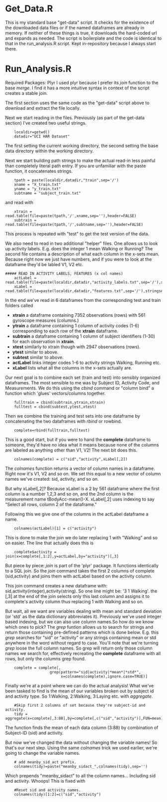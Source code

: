 Get_Data.R
===================
This is my standard base "get-data" script. It checks for the existence of the downloaded data files or if the named dataframes are already in memory. If neither of these things is true, it downloads the hard-coded url and expands as needed. The script is boilerplate and the code is identical to that in the run_analysis.R script. Kept in-repository because I always start there.

Run_Analysis.R
===================
Required Packages: Plyr
I used plyr because I prefer its *join* function to the base *merge*. I find it has a more intuitive syntax in context of the script creates a stable join.

The first section uses the same code as the "get-data" script above to download and extract the file locally.

Next we start reading in the files.
Previously (as part of the get-data section) I've created two useful strings.
```{r}
    localdir=getwd()
    datadir="UCI HAR Dataset"
```
The first setting the current working directory, the second setting the base data directory within the working directory.

Next we start building path strings to make the actual read-in less painful than completely literal path entry. If you are unfamiliar with the paste function, it concatenates strings.
```{r}
    tpath = paste(localdir,datadir,"train",sep='/')
    xname = "X_train.txt"
    yname = "y_train.txt"
    subtname = "subject_train.txt"
```
and read with
```{r}
    xtrain = read.table(file=paste(tpath,'/',xname,sep=''),header=FALSE)
    subtrain = read.table(file=paste(tpath,'/',subtname,sep=''),header=FALSE)
```
This process is repeated with "test" to get the test version of the data.

We also need to read in two additional "helper" files. One allows us to look up activity labels. E.g. does the integer 1 mean Walking or Running? The second file contains a description of what each column in the x-sets mean. Because right now we just have numbers, and if you were to look at the dataframe they'd be labled V1, V2 etc.

```{r}
##### READ IN ACTIVITY LABELS, FEATURES (x col names)
    actLabel = read.table(file=paste(localdir,datadir,"activity_labels.txt",sep='/'),stringsAsFactors=FALSE)
    xLabel = read.table(file=paste(localdir,datadir,"features.txt",sep='/'),stringsAsFactors=FALSE)
```


In the end we've read in 6 dataframes from the corresponding test and train folders called 
- **xtrain**   a dataframe containing 7352 observations (rows) with 561 gyroscope measures (columns.) 
- **ytrain**  a dataframe containing 1 column of activity codes (1-6) corresponding to each row of the **xtrain** dataframe.
- **subtrain** a dataframe containing 1 column of subject identifiers (1-30) for each observation in **xtrain**.
- **xtest**  similarly to xtrain though with 2947 observations (rows).
- **ytest**  similar to above.
- **subtest** similar to above.
- **actLabel** links integer codes 1-6 to activity strings Walking, Running etc.
- **xLabel** lists what all the columns in the x-sets actually are.

Our next goal is to combine each set (train and test) into sensibly organized dataframes. The most sensible to me was by Subject ID, Activity Code, and Measurements. We do this using the *cbind* command or "column bind" a function which 'glues' vectors/columns together.

```{r}
    fulltrain = cbind(subtrain,ytrain,xtrain)
    fulltest = cbind(subtest,ytest,xtest)
```
Then we combine the training and test sets into one dataframe by concatenating the two dataframes with *rbind* or rowbind.

```{r}
    complete=rbind(fulltrain,fulltest)
```

This is a good start, but if you were to hand the **complete** dataframe to someone, they'd have no idea what it means because none of the columns are labeled as anything other than V1, V2! The next bit does this.
```{r}
    colnames(complete) = c("sid","activity",xLabel[,2])
```
The *colnames* function returns a vector of column names in a dataframe. Right now it's V1, V2 and so on. We set this equal to a new vector of column names we've created: sid, activity, and so on. 

But why xLabel[,2]? Because xLabel is a 2 by 561 dataframe where the first column is a number 1,2,3 and so on, and the 2nd column is the measurement name tBodyAcc-mean()-X. xLabel[,2] uses indexing to say "Select all rows, column 2 of the dataframe."

Following this we give one of the columns in the actLabel dataframe a name. 
```{r}
    colnames(actLabel)[1] = c("activity")
```
This is done to make the join we do later replacing 1 with "Walking" and so on easier. The line that actually does this is
```{r}
    complete$activity = join(x=complete[,1:2],y=actLabel,by="activity")[,3]
```
But piece by piece: *join* is part of the 'plyr' package. It functions identically to a SQL join. So the *join* command takes the first 2 columns of complete (sid,activity) and joins them with actLabel based on the activity column. 

This join command creates a new dataframe with: sid,activity(integer),activity(string). So one line might be: '3 1 Walking'. the [,3] at the end of the join selects only this last column and assigns it to complete's activity column thus replacing 1 with Walking and so on. 

But wait, all we want are variables dealing with mean and standard deviation (or 'std' as the data dictionary abbreviates it).
Previously we've used integer based indexing, but we can also use column names.So how do we know which ones to pick? The *grep* funtion allows us to search for strings and return those containing pre-defined patterns which is done below. E.g. this *grep* searches for "sid" or "activity" or any strings containing mean or std anywhere in the word without regard to case. You'll note that we're turning *grep* loose the full column names. So grep will return only those column names we search for, effectively recreating the **complete** dataframe with all rows, but only the columns grep found.
```{r}
    complete = complete[,
                    grep(pattern="sid|activity|*mean*|*std*",
                         x=colnames(complete),ignore.case=TRUE)]
```

Finally we're at a point where we can do the actual analysis!
What we've been tasked to find is the mean of our variables broken out by subject id and activity type. So 1:Walking, 2:Walking, 3:Laying etc. with *aggregate*.
```{r}
    #Skip first 2 columns of set because they're subject-id and activity.
    tidy = aggregate(x=complete[,3:88],by=complete[,c("sid","activity")],FUN=mean)
```
The function finds the mean of each data column (3:88) by combination of Subject-ID (sid) and activity.

But now we've changed the data without changing the variable names! So that's our next step. Using the same *colnames* trick we used earlier, we're going to change the variable names.
```{r}
    # add meanby_sid_act prefix.
    colnames(tidy)=paste("meanby_sidact_",colnames(tidy),sep='')
```
Which prepends "meanby_sidact" to all the column names... Including sid and activity. Whoops! This is fixed with
```{r}
    #Reset sid and activity names.
    colnames(tidy)[1:2]=c("sid","activity")
```